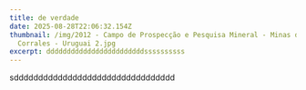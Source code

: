 ```yaml
---
title: de verdade
date: 2025-08-28T22:06:32.154Z
thumbnail: /img/2012 - Campo de Prospecção e Pesquisa Mineral - Minas de
  Corrales - Uruguai 2.jpg
excerpt: ddddddddddddddddddddddddssssssssss
---
```

s﻿ddddddddddddddddddddddddddddddddd
